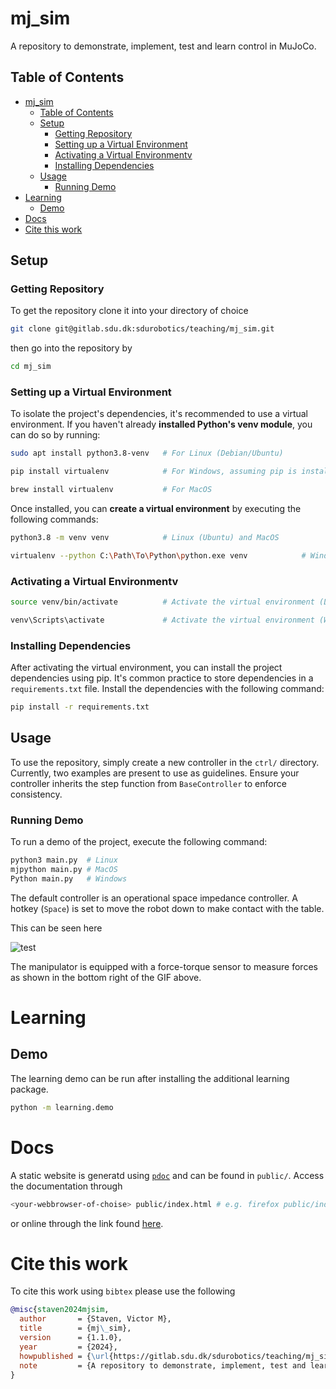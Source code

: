 # mj_sim

A repository to demonstrate, implement, test and learn control in MuJoCo.

## Table of Contents

- [mj\_sim](#mj_sim)
  - [Table of Contents](#table-of-contents)
  - [Setup](#setup)
    - [Getting Repository](#getting-repository)
    - [Setting up a Virtual Environment](#setting-up-a-virtual-environment)
    - [Activating a Virtual Environmentv](#activating-a-virtual-environmentv)
    - [Installing Dependencies](#installing-dependencies)
  - [Usage](#usage)
    - [Running Demo](#running-demo)
- [Learning](#learning)
  - [Demo](#demo)
- [Docs](#docs)
- [Cite this work](#cite-this-work)

## Setup

### Getting Repository
To get the repository clone it into your directory of choice

```bash
git clone git@gitlab.sdu.dk:sdurobotics/teaching/mj_sim.git
```
then go into the repository by
```bash
cd mj_sim
```

### Setting up a Virtual Environment

To isolate the project's dependencies, it's recommended to use a virtual environment. If you haven't already **installed Python's venv module**, you can do so by running:

```bash
sudo apt install python3.8-venv   # For Linux (Debian/Ubuntu)
```

```bash
pip install virtualenv            # For Windows, assuming pip is installed (guide: https://phoenixnap.com/kb/install-pip-windows)
```

```bash
brew install virtualenv           # For MacOS
```

Once installed, you can **create a virtual environment** by executing the following commands:

```bash
python3.8 -m venv venv            # Linux (Ubuntu) and MacOS
```
```bash
virtualenv --python C:\Path\To\Python\python.exe venv            # Windows
```

### Activating a Virtual Environmentv
```bash
source venv/bin/activate          # Activate the virtual environment (Linux/Macos)
```
```bash
venv\Scripts\activate             # Activate the virtual environment (Windows)
```

### Installing Dependencies

After activating the virtual environment, you can install the project dependencies using pip. It's common practice to store dependencies in a `requirements.txt` file. Install the dependencies with the following command:

```bash
pip install -r requirements.txt
```

## Usage

To use the repository, simply create a new controller in the `ctrl/` directory. Currently, two examples are present to use as guidelines. Ensure your controller inherits the step function from `BaseController` to enforce consistency.

### Running Demo

To run a demo of the project, execute the following command:

```bash
python3 main.py  # Linux
mjpython main.py # MacOS
Python main.py   # Windows
```

The default controller is an operational space impedance controller. A hotkey (`Space`) is set to move the robot down to make contact with the table. </par>

This can be seen here

![test](public/opspace_demo.gif)

The manipulator is equipped with a force-torque sensor to measure forces as shown in the bottom right of the GIF above.

# Learning

## Demo

The learning demo can be run after installing the additional learning package.
```bash
python -m learning.demo
```

# Docs

A static website is generatd using [`pdoc`](https://pdoc.dev/) and can be found in `public/`. Access the documentation through 
```bash
<your-webbrowser-of-choise> public/index.html # e.g. firefox public/index.html
```
or online through the link found [here](https://sdurobotics.pages.sdu.dk/teaching/mj_sim/).

# Cite this work
To cite this work using `bibtex` please use the following
```bibtex
@misc{staven2024mjsim,
  author       = {Staven, Victor M},
  title        = {mj\_sim},
  version      = {1.1.0},
  year         = {2024},
  howpublished = {\url{https://gitlab.sdu.dk/sdurobotics/teaching/mj_sim}},
  note         = {A repository to demonstrate, implement, test and learn control in MuJoCo.},
}
```

